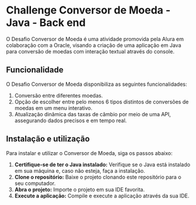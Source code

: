 
# Challenge Conversor de Moeda - Java - Back end

O Desafio Conversor de Moeda é uma atividade promovida pela Alura em colaboração com a Oracle, visando a criação de uma aplicação em Java para conversão de moedas com interação textual através do console.

## Funcionalidade

O Desafio Conversor de Moeda disponibiliza as seguintes funcionalidades:

1. Conversão entre diferentes moedas.
2. Opção de escolher entre pelo menos 6 tipos distintos de conversões de moedas em um menu interativo.
3. Atualização dinâmica das taxas de câmbio por meio de uma API, assegurando dados precisos e em tempo real.

## Instalação e utilização 

Para instalar e utilizar o Conversor de Moeda, siga os passos abaixo:

1. **Certifique-se de ter o Java instalado:** Verifique se o Java está instalado em sua máquina e, caso não esteja, faça a instalação.
2. **Clone o repositório:** Baixe o projeto clonando este repositório para o seu computador.
3. **Abra o projeto:** Importe o projeto em sua IDE favorita.
4. **Execute a aplicação:** Compile e execute a aplicação através da sua IDE.

